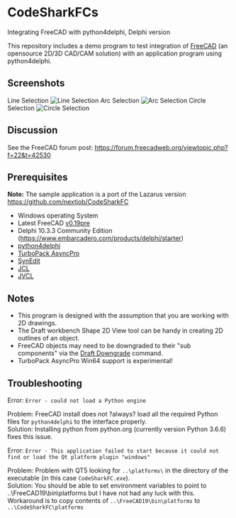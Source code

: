 # CodeSharkFCs
Integrating FreeCAD with python4delphi, Delphi version

This repository includes a demo program to test integration of [FreeCAD](https://www.freecadweb.org/) (an opensource 2D/3D CAD/CAM solution) with an application program using python4delphi.


## Screenshots
Line Selection
![Line Selection](https://raw.githubusercontent.com/nextjob/CodeSharkFC/master/images/LineSelection.png)
Arc Selection
![Arc Selection](https://raw.githubusercontent.com/nextjob/CodeSharkFC/master/images/ArcSelection.png)
Circle Selection
![Circle Selection](https://raw.githubusercontent.com/nextjob/CodeSharkFC/master/images/CircleSelection.png)


## Discussion
See the FreeCAD forum post: https://forum.freecadweb.org/viewtopic.php?f=22&t=42530


## Prerequisites
__Note:__ The sample application is a port of the Lazarus version https://github.com/nextjob/CodeSharkFC

* Windows operating System
* Latest FreeCAD [v0.19pre](https://github.com/FreeCAD/FreeCAD/releases)
* Delphi 10.3.3 Community Edition (https://www.embarcadero.com/products/delphi/starter)
* [python4delphi](https://github.com/pyscripter/python4delphi) 
* [TurboPack AsyncPro](https://github.com/nextjob/AsyncPro)
* [SynEdit](https://github.com/pyscripter/SynEdit-2)
* [JCL](https://github.com/project-jedi/jcl)
* [JVCL](https://github.com/project-jedi/jvcl)

	   
## Notes
* This program is designed with the assumption that you are working with 2D drawings.
* The Draft workbench Shape 2D View tool can be handy in creating 2D outlines of an object.
* FreeCAD objects may need to be downgraded to their "sub components" via the [Draft Downgrade](https://freecadweb.org/wiki/Draft_Downgrade) command.
* TurboPack AsyncPro Win64 support is experimental!


## Troubleshooting

Error: `Error - could not load a Python engine`

Problem: FreeCAD install does not ?always? load all the required Python files for `python4delphi` to the interface properly.  
Solution: Installing python from python.org (currently version Python 3.6.6) fixes this issue.

Error: `Error - This application failed to start because it could not find or load the Qt platform plugin "windows"`  

Problem: Problem with QT5 looking for `..\platforms\` in the directory of the executable (in this case `CodeSharkFC.exe`).  
Solution: You should be able to set environment variables to point to ..\FreeCAD19\bin\platforms but I have not had any luck with this.
Workaround is to copy contents of `..\FreeCAD19\bin\platforms` to `..\CodeSharkFC\platforms` 
